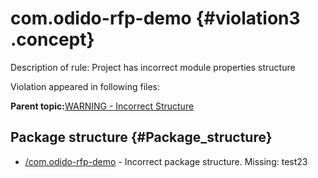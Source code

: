 # com.odido-rfp-demo {#violation3 .concept}

Description of rule: Project has incorrect module properties structure

Violation appeared in following files:

**Parent topic:**[WARNING - Incorrect Structure](../../../qa/rules/WARNING_-_Incorrect_Structure.md)

## Package structure {#Package_structure}

-   [/com.odido-rfp-demo](../../../projects/com.odido-rfp-demo/com.odido-rfp-demo.md) - Incorrect package structure. Missing: test23

